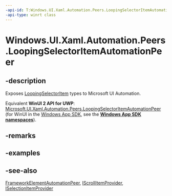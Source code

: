 ```yaml
---
-api-id: T:Windows.UI.Xaml.Automation.Peers.LoopingSelectorItemAutomationPeer
-api-type: winrt class
---
```


<!-- Class syntax.
public class LoopingSelectorItemAutomationPeer : Windows.UI.Xaml.Automation.Peers.FrameworkElementAutomationPeer, Windows.UI.Xaml.Automation.Peers.ILoopingSelectorItemAutomationPeer, Windows.UI.Xaml.Automation.Provider.IScrollItemProvider, Windows.UI.Xaml.Automation.Provider.ISelectionItemProvider
-->

# Windows.UI.Xaml.Automation.Peers.LoopingSelectorItemAutomationPeer

## -description
Exposes [LoopingSelectorItem](../windows.ui.xaml.controls.primitives/loopingselectoritem.md) types to Microsoft UI Automation.

Equivalent **WinUI 2 API for UWP**: [Microsoft.UI.Xaml.Automation.Peers.LoopingSelectorItemAutomationPeer](/windows/winui/api/microsoft.ui.xaml.automation.peers.loopingselectoritemautomationpeer) (for WinUI in the [Windows App SDK](/windows/apps/windows-app-sdk/), see the **[Windows App SDK namespaces](/windows/windows-app-sdk/api/winrt/)**).

## -remarks


## -examples

## -see-also
[FrameworkElementAutomationPeer](frameworkelementautomationpeer.md), [IScrollItemProvider](../windows.ui.xaml.automation.provider/iscrollitemprovider.md), [ISelectionItemProvider](../windows.ui.xaml.automation.provider/iselectionitemprovider.md)
